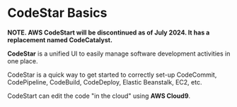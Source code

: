# CodeStar Basics

**NOTE. AWS CodeStart will be discontinued as of July 2024. It has a replacement named CodeCatalyst.**

**CodeStar** is a unified UI to easily manage software development activities in one place.

CodeStar is a quick way to get started to correctly set-up CodeCommit, CodePipeline, CodeBuild, CodeDeploy, Elastic Beanstalk, EC2, etc.

CodeStart can edit the code "in the cloud" using **AWS Cloud9**.